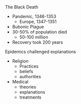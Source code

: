 The Black Death 
- Pandemic, 1346-1353
	- Europe, 1347-1351
- Bubonic Plague
- 30-50% of population died
	- 50-100 million 
- Recovery took 200 years 

Epidemics challenged explanations 
- Religion 
	- Practices
	- beliefs
	- authorities 
- Medical 
	- theories 
	- explanations 
	- treatments 
